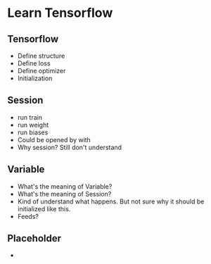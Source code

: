 # Learn Tensorflow 

## Tensorflow
- Define structure
- Define loss
- Define optimizer
- Initialization

## Session
- run train
- run weight
- run biases
- Could be opened by with 
- Why session? Still don't understand

## Variable
- What's the meaning of Variable?
- What's the meaning of Session?
- Kind of understand what happens. But not sure why it should be initialized like this.
- Feeds?

## Placeholder
- 

